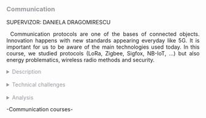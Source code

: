 <h3 style="color: #9599a0">Communication</h3>

SUPERVIZOR: DANIELA DRAGOMIRESCU

<p style="text-indent: 2%; text-align: justify;">
    Communication protocols are one of the bases of connected objects. Innovation happens with new standards appearing everyday like 5G. It is important for us to be aware of the main technologies used today. In this course, we studied protocols (LoRa, Zigbee, Sigfox, NB-IoT, ...) but also energy problematics, wireless radio methods and security.
</p>

<details>
    <summary style="color: #9599a0">Description</summary>
    <p style="text-indent: 2%; margin-left: 2%; text-align: justify;">
        The communication module gathers five classes This module is very dense since it deals with a lot of subjects all centered around the Internet of Things. IoT have many problematics: battery, wireless communication, or security. These problematics are studied in the classes of this module. We have the full picture of communication for IoT. You can find a quick summary of the courses content in the adjacent table. The next subsection will focus on one of the most relevant experiences: the Software Defined Radio (SDR) labs and the Energy labs at AIME.
    </p>
    <table style="border-collapse: collapse; border: 1px #9599a0 solid; text-align: center; margin-left: 2%;">
    <tr style="border: 1px #9599a0 solid; background-color: #9599a0; color: #282c34; font-weight: bold;text-align: center; padding: 10px;">
       <th style="border: 1px #9599a0 solid;">Class name</th>
       <th style="border: 1px #9599a0 solid;">Context & Mission</th>
    </tr>
    <tr>
       <td style="border: 1px #9599a0 solid; font-weight: bold;">Protocols for connected objects</td>
       <td style="border: 1px #9599a0 solid;">General lectures about key protocols for IoT, based on student presentations and discussion around the main characteristics of said protocols. Deep study of the bottom two layers, especially the MAC layer for IoT. Coupled with a class about the evolution from 3G to 6G, and key future problematics IoT can create or solve.</td>
    </tr>
    <tr>
       <td style="border: 1px #9599a0 solid; font-weight: bold;">Digital wireless communication for connected objects</td>
       <td style="border: 1px #9599a0 solid;">Lectures about modulation techniques and other characteristics of wireless protocols.</td>
    </tr>
    <tr>
       <td style="border: 1px #9599a0 solid; font-weight: bold;">Energy for connected objects</td>
       <td style="border: 1px #9599a0 solid;">Two different classes going first about how to store energy for IoT or embedded devices, and then how to harvest it from different sources.</td>
    </tr>
    <tr>
       <td style="border: 1px #9599a0 solid; font-weight: bold;">Security for network of connected objects</td>
       <td style="border: 1px #9599a0 solid;">General presentations about security on connected devices, but also functionning security for such devices. Special problematics linked to embedded devices are approched during the class.</td>
    </tr>
    <tr>
       <td style="border: 1px #9599a0 solid; font-weight: bold;">Emerging networks</td>
       <td style="border: 1px #9599a0 solid;">Presentation of emergin networks technologies and standards, aiming to change the way networks are built in the future. Main focus on Software Defined Networks and routing techniques.</td>
    </tr>
    </table>
    <br>
    <details style="text-indent: 10%;">
        <summary style="color: #9599a0">Experimentation with Software Defined Radio</summary>
        <p style="text-indent: 10%; margin-left: 10%; text-align: justify;">
            The main experience I retained from this module is the series of labs that focused on Software Defined Radios (abbreviated SDR). SDR are used to replace hardware component for frequency shift, demodulation, and other operations to receive FM signal. A single device process all these tasks and the signal is decoded through software.
        </p>
        <p style="text-indent: 10%; margin-left: 10%; text-align: justify;">
            During three labs, we learned the theory behind decoding a FM signal. Then, we used GNUradio to manipulate a radio signal. The goal was to try to get the audio from a recorded radio signal. To do so, we used different treatment elements like frequency shifters, band-pass filters, frequency demodulators, and more. The signal treatment is done entirely with the software. The software is easy to use since you have blocks that you have to link together with the correct parameters. After different treatment steps, we were able to decode the signal and thus, to retrieve a clean audio signal. I think it was a clever way of doing the lab because it was exciting to try to decode the signal and very rewarding to have the result and to listen to the audio. You can consult the report on the like below:
            <a href="https://github.com/ALievre/5ISS_Portfolio/blob/main/public/files/sdr_report.pdf">SDR Report</a>
        </p>
    </details>
    <br>
    <details style="text-indent: 10%;">
        <summary style="color: #9599a0">Energy for connected objects labs at AIME</summary>
        <figure style="text-align: center">
        <img src="https://github.com/ALievre/5ISS_Portfolio/blob/main/public/images/sdev_AIME_SUPERCAPA_1.jpg?raw=true"
            title="Supercapacitor"
            height="250">
        <img src="https://github.com/ALievre/5ISS_Portfolio/blob/main/public/images/sdev_AIME_SUPERCAPA_2.jpg?raw=true"
            title="Supercapacitor"
            height="250">
        <img src="https://github.com/ALievre/5ISS_Portfolio/blob/main/public/images/sdev_AIME_SUPERCAPA_3.jpg?raw=true"
            title="Supercapacitor"
            height="250">
        <figcaption>Our supercapacitor</figcaption>
    </figure>
        <p style="text-indent: 10%; margin-left: 10%; text-align: justify;">
            a
        </p>
        <p style="text-indent: 10%; margin-left: 10%; text-align: justify;">
            a
        </p>
    </details>
</details>
<br>
<details>
    <summary style="color: #9599a0">Technical challenges</summary>
     <p style="text-indent: 10%; margin-left: 10%; text-align: justify;">
            The main challenge of this module was the number of deliverables and assignments we had to produce.
        </p>
    <details style="text-indent: 2%;">
        <summary style="color: #9599a0">Protocols for connected objects</summary>
        <p style="text-indent: 2%; margin-left: 2%; text-align: justify;">
            In groups of three, we had to present different protocols for Wireless Sensor Network, e.g., LoRA, Sigfox, BLE, ZigBee, NB-IoT or M2M. My group chose to study NB-IoT. It was difficult to find information about the protocol we chose. Certain characteristics were easy to understand thanks to online documentation. However, when we had to find precise information e.g., value of the radio range in a real environment, we ended up doing a lot of unsuccessful research.
            You can find our report here:
            <a href="https://github.com/ALievre/5ISS_Portfolio/blob/main/public/files/nbiot_report.pdf">NB-IoT Report</a>
            <br>
            You can see our presentation here:
            <a href="https://github.com/ALievre/5ISS_Portfolio/blob/main/public/files/nbiot_slides.pdf">NB-IoT Presentation</a>
        </p>
        <p style="text-indent: 2%; margin-left: 2%; text-align: justify;">
           This assignment was also challenging for me because I am not really at ease with communication and networking. Thankfully, since I was not alone to do this, I was able to understand a little bit more thanks to my teammates. Watching the presentation of other protocols also helped me understand the one I was working on a bit more, as there are a lot of similarities between the different protocols. We also conducted a deep study of the MAC layer options for IoT. This assignment was challenging for me as well. Thankfully, there are a lot of resources online that helped me understand the different concepts.
           You can find my report here:
            <a href="https://github.com/ALievre/5ISS_Portfolio/blob/main/public/files/maclayer_report.pdf">MAC Layer Report</a>
            <br>
            You can see my presentation here:
            <a href="https://github.com/ALievre/5ISS_Portfolio/blob/main/public/files/maclayer_slides.pdf">MAC Layer Presentation</a>
        </p>
    </details>
    <br>
    <details style="text-indent: 2%;">
        <summary style="color: #9599a0">Emerging networks</summary>
        <p style="text-indent: 2%; margin-left: 2%; text-align: justify;">
            In this class, we learned how Software Defined Networks (SDN) worked. We participated in labs to manipulate them. The SDN technology we used was OpenFlow switches. This technology uses a networking application which dynamically and automatically writes rules in switching routing tables. These rules are written depending on the topology of the network, its current state, and the traffic. The challenge was to understand the concept and implement it on a network.
        </p>
    </details>
    <br>
    <details style="text-indent: 2%;">
        <summary style="color: #9599a0">From 3G to 5G</summary>
        <p style="text-indent: 2%; margin-left: 2%; text-align: justify;">
            For this course, we had to present a topic about 5G in teams of two. With my partner, we chose “5G and smart cities”. We found a lot of information online, but the main challenge was to select the right data. We also did not know how technical the presentation had to be.
        </p>
    </details>
    <br>
    <details style="text-indent: 2%;">
        <summary style="color: #9599a0">Energy for IoT</summary>
        <p style="text-indent: 2%; margin-left: 2%; text-align: justify;">
            In this class, we had different lab session: one lab session about electromagnetic energy harvesting and wireless power transfer and two lab sessions at the AIME. During the first one, the main challenge was the equipment. In fact, we could not finish the rectifier characterization since the rectifiers were not working. We finished the session by watching the professor do the manipulations because of faulty equipment.
        </p>
    </details>
    <br>
    <details style="text-indent: 2%;">
        <summary style="color: #9599a0">Security for IoT</summary>
        <p style="text-indent: 2%; margin-left: 2%; text-align: justify;">
            The deliverable for this course was a security assessment for our Innovative project. The main challenge was to study a countermeasure with ProVerif. Implementing the code was difficult because we were not acquainted with this method.
        </p>
    </details>
</details>
<br>
<details>
    <summary style="color: #9599a0">Analysis</summary>
    <p>
        You can find explications on how to read the skills matrix by clicking on the table icon in the left bar.
    </p>
    <details style="text-indent: 2%;">
        <summary style="color: #9599a0">Self-evaluation with the skills matrix</summary>
        <p style="text-indent: 2%; margin-left: 2%; text-align: justify;">
            As I said in the Technical Challenge section, the module was vast and dense. The number of classes gave us a lot of information and assignments at the same time. As you can see in the skill matrix, the first section is heavily loaded. This represents the amount of work and skills required in a few weeks.
        </p>
        <p style="text-indent: 2%; margin-left: 2%; text-align: justify;">
            For the Communication Protocols course, I do not feel that I reached the expected level. I think I did not have enough time to study this class. I felt overwhelmed by the amount of information we were given. This module was clearly not my strength. I still think that I understand the general overview of IoT standards, but I am not really at ease with more technical skills concerning the energy or complex reception process. I think that a lot of students were in a similar situation. We exchanged a lot to try to understand the main concepts of this class.
        </p>
        <p style="text-indent: 2%; margin-left: 2%; text-align: justify;">
            For the Emerging Networks class, I think that the labs really helped me acquire the skills I needed to reach the expected level. I could manipulate the technology which is my favorite way of learning. I can say the same for the Energy for IoT class.
        </p>
        <br>
        <table style="border-collapse: collapse; border: 1px #9599a0 solid; text-align: center; margin-left: 2%;">
            <tr>
                <th style="border: 1px #9599a0 solid; background-color: #9599a0; color: #282c34; font-weight: bold;text-align: center; padding: 10px;" colspan="4">Protocols & Communication</td>
            </tr>
            <tr style="border: 1px #abb2bf solid; background-color: #abb2bf; color: #282c34">
                <td style="border: 1px #9599a0 solid;">Skill</th>
                <td style="border: 1px #9599a0 solid;">Required level</th>
                <td style="border: 1px #9599a0 solid;">Self-evaluation</th>
                <td style="border: 1px #9599a0 solid;">Learning mode</th>
            </tr>
            <tr>
                <td style="border: 1px #9599a0 solid;">Understand and master the new mobile networks technologies</td>
                <td style="border: 1px #9599a0 solid;">4</td>
                <td style="border: 1px #9599a0 solid;">4</td>
                <td style="border: 1px #9599a0 solid;">IT</td>
            </tr>
            <tr>
                <td style="border: 1px #9599a0 solid;">Be able to analyse and evaluate protocoles dedicated to Wireless Sensor Networks/IoT</td>
                <td style="border: 1px #9599a0 solid;">4</td>
                <td style="border: 1px #9599a0 solid;">3</td>
                <td style="border: 1px #9599a0 solid;">IT</td>
            </tr>
            <tr>
                <td style="border: 1px #9599a0 solid;">Understand and master the fundamentals of emerging network paradigms applied to IoT</td>
                <td style="border: 1px #9599a0 solid;">4</td>
                <td style="border: 1px #9599a0 solid;">4</td>
                <td style="border: 1px #9599a0 solid;">IT + PE</td>
            </tr>
            <tr>
                <td style="border: 1px #9599a0 solid;">Understand and master the optimisation of IoT communication protocols at MAC level</td>
                <td style="border: 1px #9599a0 solid;">4</td>
                <td style="border: 1px #9599a0 solid;">2</td>
                <td style="border: 1px #9599a0 solid;">IT</td>
            </tr>
            <tr>
                <td style="border: 1px #9599a0 solid;">Understand and master the security mechanismes of IoT communication protocols</td>
                <td style="border: 1px #9599a0 solid;">4</td>
                <td style="border: 1px #9599a0 solid;">4</td>
                <td style="border: 1px #9599a0 solid;">IT + PE</td>
            </tr>
            <tr>
                <td style="border: 1px #9599a0 solid;">Mastering the architecture of an energy management system, simple storage, energy recovery, know how to size the storage element according to the specifications</td>
                <td style="border: 1px #9599a0 solid;">4</td>
                <td style="border: 1px #9599a0 solid;">4</td>
                <td style="border: 1px #9599a0 solid;">IT</td>
            </tr>
        </table>
    </details>
    <br>
    <details style="text-indent: 2%;">
        <summary style="color: #9599a0">General review and feedback on the course</summary>
        <p style="text-indent: 2%; margin-left: 2%; text-align: justify;">
            This module was very vast. We tried to overview a lot of notions in a few weeks and workload was heavy. I feel that I had not enough time to fully understand the concepts and technologies presented to me. The teaching method through student presentations was good because it offers an interesting point of view on the technologies, but it was also not very optimal because we were unsure about the information given.
        </p>
        <p style="text-indent: 2%; margin-left: 2%; text-align: justify;">
            I think it is too bad to have the AIME labs of Energy for IoT on the last week even though I know that the time schedule is tight in ISS. Also, we could have been more prepared for the first lab of Energy if we had a tutorial session before to go over the theoretical part. Moreover, I think that it would be great to have tutorials or labs for the Security for IoT class to have a better understanding of the notions covered.
        </p>
        <p style="text-indent: 2%; margin-left: 2%; text-align: justify;">
            Regardless of all that, I enjoyed this module. It deconstructs the IoT into different categories to try to give us a clear and pretty exhaustive picture of the state of Internet of Thing today. It gave me a certain understanding of IoT that I did not have before. IoT was not the main reason I chose ISS but I know now that this area has a lot of fascinating possibilities for the future.
        </p>
    </details>
</details>

<p>-Communication courses-</p>